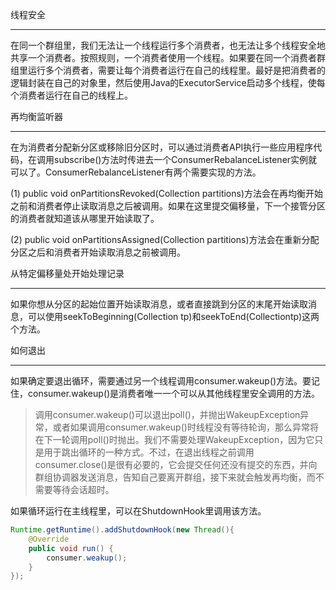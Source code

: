 线程安全

------

在同一个群组里，我们无法让一个线程运行多个消费者，也无法让多个线程安全地共享一个消费者。按照规则，一个消费者使用一个线程。如果要在同一个消费者群组里运行多个消费者，需要让每个消费者运行在自己的线程里。最好是把消费者的逻辑封装在自己的对象里，然后使用Java的ExecutorService启动多个线程，使每个消费者运行在自己的线程上。



再均衡监听器

------

在为消费者分配新分区或移除旧分区时，可以通过消费者API执行一些应用程序代码，在调用subscribe()方法时传进去一个ConsumerRebalanceListener实例就可以了。ConsumerRebalanceListener有两个需要实现的方法。

(1) public void onPartitionsRevoked(Collection<TopicPartition> partitions)方法会在再均衡开始之前和消费者停止读取消息之后被调用。如果在这里提交偏移量，下一个接管分区的消费者就知道该从哪里开始读取了。

(2) public void onPartitionsAssigned(Collection<TopicPartition> partitions)方法会在重新分配分区之后和消费者开始读取消息之前被调用。





从特定偏移量处开始处理记录

------

如果你想从分区的起始位置开始读取消息，或者直接跳到分区的末尾开始读取消息，可以使用seekToBeginning(Collection<TopicPartition> tp)和seekToEnd(Collection<TopicPartition>tp)这两个方法。





如何退出

------

如果确定要退出循环，需要通过另一个线程调用consumer.wakeup()方法。要记住，consumer.wakeup()是消费者唯一一个可以从其他线程里安全调用的方法。

> 调用consumer.wakeup()可以退出poll()，并抛出WakeupException异常，或者如果调用consumer.wakeup()时线程没有等待轮询，那么异常将在下一轮调用poll()时抛出。我们不需要处理WakeupException，因为它只是用于跳出循环的一种方式。不过，在退出线程之前调用consumer.close()是很有必要的，它会提交任何还没有提交的东西，并向群组协调器发送消息，告知自己要离开群组，接下来就会触发再均衡，而不需要等待会话超时。

如果循环运行在主线程里，可以在ShutdownHook里调用该方法。

```java
Runtime.getRuntime().addShutdownHook(new Thread(){
    @Override
    public void run() {
        consumer.weakup();
    }
});
```

